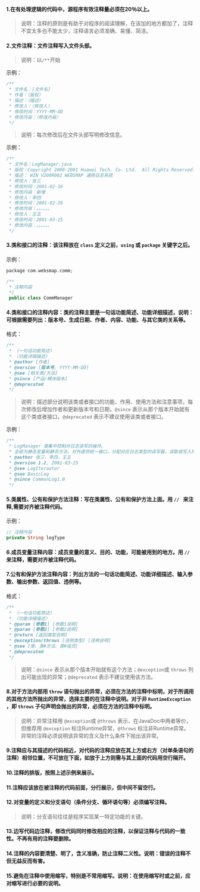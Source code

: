#### 1.在有处理逻辑的代码中，源程序有效注释量必须在20％以上。
> 说明：注释的原则是有助于对程序的阅读理解，在该加的地方都加了，注释不宜太多也不能太少，注释语言必须准确、易懂、简洁。

#### 2.文件注释：文件注释写入文件头部。
> 说明：以`/**`开始

示例：
```php
/**
 * 文件名：[文件名]
 * 作者：〈版权〉
 * 描述：〈描述〉
 * 修改人：〈修改人〉
 * 修改时间：YYYY-MM-DD
 * 修改内容：〈修改内容〉
 */
```
> 说明：每次修改后在文件头部写明修改信息。

示例：
```php
/**
 * 文件名：LogManager.java
 * 版权：Copyright 2000-2001 Huawei Tech. Co. Ltd.  All Rights Reserved.
 * 描述： WIN V200R002 WEBSMAP 通用日志系统
 * 修改人：张三
 * 修改时间：2001-02-16
 * 修改内容：新增
 * 修改人：李四
 * 修改时间：2001-02-26
 * 修改内容：。。。。。。
 * 修改人：王五
 * 修改时间：2001-03-25
 * 修改内容：。。。。。。
 */
```

#### 3.类和接口的注释：该注释放在 `class` 定义之前，`using` 或 `package` 关键字之后。
示例：
```php
package com.websmap.comm;

/**
 * 注释内容
 */
 public class CommManager
```
#### 4.类和接口的注释内容：类的注释主要是一句话功能简述、功能详细描述，说明：可根据需要列出：版本号、生成日期、作者、内容、功能、与其它类的关系等。
格式：
```php
/**
 * 〈一句话功能简述〉
 * 〈功能详细描述〉
 * @author [作者]
 * @version [版本号, YYYY-MM-DD]
 * @see [相关类/方法]
 * @since [产品/模块版本]
 * @deprecated
 */
```
> 说明：描述部分说明该类或者接口的功能、作用、使用方法和注意事项，每次修改后增加作者和更新版本号和日期，`@since` 表示从那个版本开始就有这个类或者接口，`@deprecated` 表示不建议使用该类或者接口。

示例：
```php
/**
 * LogManager 类集中控制对日志读写的操作。
 * 全部为静态变量和静态方法，对外提供统一接口。分配对应日志类型的读写器，读取或写入符合条件的日志纪录。
 * @author 张三，李四，王五
 * @version 1.2, 2001-03-25
 * @see LogIteraotor
 * @see BasicLog
 * @since CommonLog1.0
 */
```

#### 5.类属性、公有和保护方法注释：写在类属性、公有和保护方法上面。用 `// ` 来注释,需要对齐被注释代码。
示例：
```php
// 注释内容
private String logType
```

#### 6.成员变量注释内容：成员变量的意义、目的、功能，可能被用到的地方。用 `// ` 来注释，需要对齐被注释代码。

#### 7.公有和保护方法注释内容：列出方法的一句话功能简述、功能详细描述、输入参数、输出参数、返回值、违例等。
格式：
```php
/**
 * 〈一句话功能简述〉
 * 〈功能详细描述〉
 * @param [参数1] [参数1说明]
 * @param [参数2] [参数2说明]
 * @return [返回类型说明]
 * @exception/throws [违例类型] [违例说明]
 * @see [类、类#方法、类#成员]
 * @deprecated
 */
```

> 说明：`@since` 表示从那个版本开始就有这个方法；`@exception`或 `throws` 列出可能出现的异常；`@deprecated` 表示不建议使用该方法。

#### 8.对于方法内部用 `throw` 语句抛出的异常，必须在方法的注释中标明，对于所调用的其他方法所抛出的异常，选择主要的在注释中说明。对于非 `RuntimeException` ，即 `throws` 子句声明会抛出的异常，必须在方法的注释中标明。
> 说明：异常注释用 `@exception`或 `@throws` 表示，在JavaDoc中两者等价，但推荐用 `@exception` 标注Runtime异常，`@throws` 标注非Runtime异常。异常的注释必须说明该异常的含义及什么条件下抛出该异常。

#### 9.注释应与其描述的代码相近，对代码的注释应放在其上方或右方（对单条语句的注释）相邻位置，不可放在下面，如放于上方则需与其上面的代码用空行隔开。

#### 10.注释的排版，按照上述示例来展示。

#### 11.注释应该放在被注释的代码前面，分行展示，但中间不留空行。

#### 12.对变量的定义和分支语句（条件分支、循环语句等）必须编写注释。
> 说明：分支语句往往是程序实现某一特定功能的关键。

#### 13.边写代码边注释，修改代码同时修改相应的注释，以保证注释与代码的一致性。不再有用的注释要删除。

#### 14.注释的内容要清楚、明了，含义准确，防止注释二义性。说明：错误的注释不但无益反而有害。

#### 15.避免在注释中使用缩写，特别是不常用缩写。说明：在使用缩写时或之前，应对缩写进行必要的说明。